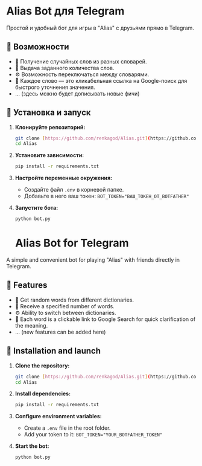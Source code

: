 # Alias Bot для Telegram

Простой и удобный бот для игры в "Alias" с друзьями прямо в Telegram.

## 🚀 Возможности

* 🎲 Получение случайных слов из разных словарей.
* 🔢 Выдача заданного количества слов.
* ⚙️ Возможность переключаться между словарями.
* 🔗 Каждое слово — это кликабельная ссылка на Google-поиск для быстрого уточнения значения.
* ... (здесь можно будет дописывать новые фичи)

## 🔧 Установка и запуск

1.  **Клонируйте репозиторий:**
    ```bash
    git clone [https://github.com/renkagod/Alias.git](https://github.com/renkagod/Alias.git)
    cd Alias
    ```

2.  **Установите зависимости:**
    ```bash
    pip install -r requirements.txt
    ```

3.  **Настройте переменные окружения:**
    * Создайте файл `.env` в корневой папке.
    * Добавьте в него ваш токен: `BOT_TOKEN="ВАШ_ТОКЕН_ОТ_BOTFATHER"`

4.  **Запустите бота:**
    ```bash
    python bot.py
    ```
	
	
	# Alias Bot for Telegram

A simple and convenient bot for playing "Alias" with friends directly in Telegram.

## 🚀 Features

  * 🎲 Get random words from different dictionaries.
  * 🔢 Receive a specified number of words.
  * ⚙️ Ability to switch between dictionaries.
  * 🔗 Each word is a clickable link to Google Search for quick clarification of the meaning.
  * ... (new features can be added here)

## 🔧 Installation and launch

1.  **Clone the repository:**

    ```bash
    git clone [https://github.com/renkagod/Alias.git](https://github.com/renkagod/Alias.git)
    cd Alias
    ```

2.  **Install dependencies:**

    ```bash
    pip install -r requirements.txt
    ```

3.  **Configure environment variables:**

      * Create a `.env` file in the root folder.
      * Add your token to it: `BOT_TOKEN="YOUR_BOTFATHER_TOKEN"`

4.  **Start the bot:**

    ```bash
    python bot.py
    ```